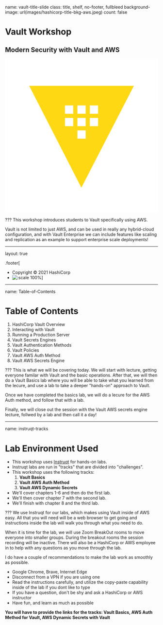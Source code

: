 name: vault-title-slide
class: title, shelf, no-footer, fullbleed
background-image: url(images/hashicorp-title-bkg-aws.jpeg)
count: false

# Vault Workshop
## Modern Security with Vault and AWS

![:scale 15%](images/vault_logo_y.png)

???
This workshop introduces students to Vault specifically using AWS.

Vault is not limited to just AWS, and can be used in really any hybrid-cloud configuration, and with Vault Enterprise we can include features like scaling and replication as an example to support enterprise scale deployments!

---
layout: true

.footer[
- Copyright © 2021 HashiCorp
- ![:scale 100%](https://hashicorp.github.io/field-workshops-assets/assets/logos/HashiCorp_Icon_Black.svg)]

---
name: Table-of-Contents
# Table of Contents

1. HashiCorp Vault Overview
1. Interacting with Vault
1. Running a Production Server
1. Vault Secrets Engines
1. Vault Authentication Methods
1. Vault Policies
1. Vault AWS Auth Method
1. Vault AWS Secrets Engine

???
This is what we will be covering today. We will start with lecture, getting everyone familar with Vault and the basic operations. After that, we will then do a Vault Basics lab where you will be able to take what you learned from the lecure, and use a lab to take a deeper "hands-on" approach to Vault.

Once we have completed the basics lab, we will do a lecure for the AWS Auth method, and follow that with a lab.

Finally, we will close out the session with the Vault AWS secrets engine lecture, follwed by a lab and then call it a day!

---
name: instruqt-tracks
# Lab Environment Used
* This workshop uses <a href="https://instruqt.com" target="_blank">Instruqt</a> for hands-on labs.
* Instruqt labs are run in "tracks" that are divided into "challenges".
* This workshop uses the following tracks:
    1. **Vault Basics**
    1. **Vault AWS Auth Method**
    1. **Vault AWS Dynamic Secrets**
* We'll cover chapters 1-6 and then do the first lab.
* We'll then cover chapter 7 with the second lab.
* We'll finish with chapter 8 and the third lab.

???
We use Instruqt for our labs, which makes using Vault inside of AWS easy. All that you will need will be a web browser to get going and instructions inside the lab will walk you through what you need to do.

When it is time for the lab, we will use Zoom BreakOut rooms to move everyone into smaller groups. During the breakout rooms the session recording will be inactive. There will also be a HashiCorp or AWS employee in to help with any questions as you move through the lab.

I do have a couple of recommendations to make the lab work as smoothly as possible.
* Google Chrome, Brave, Internet Edge
* Disconnect from a VPN if you are using one
* Read the instructions carefully, and utilize the copy-paste capability inside of the lab if you dont like to type
* If you have a question, don't be shy and ask a HashiCorp or AWS instructor
* Have fun, and learn as much as possible

**You will have to provide the links for the tracks: Vault Basics, AWS Auth Method for Vault, AWS Dynamic Secrets with Vault**
